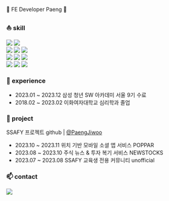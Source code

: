 🌊 FE Developer Paeng 🌊

###  :sailboat: skill <br>
<img src="https://img.shields.io/badge/Python-3776AB?style=for-the-badge&logo=Python&logoColor=white"> <img src="https://img.shields.io/badge/Django-092E20?style=for-the-badge&logo=Django&logoColor=white"> <br>
<img src="https://img.shields.io/badge/JavaScript-F7DF1E?style=for-the-badge&logo=JavaScript&logoColor=black"> 
<img src="https://img.shields.io/badge/TypeScript-3178C6?style=for-the-badge&logo=TypeScript&logoColor=white"> 
<img src="https://img.shields.io/badge/Node.js-339933?style=for-the-badge&logo=Node.js&logoColor=white"> <br>
<img src="https://img.shields.io/badge/React-61DAFB?style=for-the-badge&logo=React&logoColor=black">
<img src="https://img.shields.io/badge/Next.js-000000?style=for-the-badge&logo=Next.js&logoColor=white">
<img src="https://img.shields.io/badge/React Native-61DAFB?style=for-the-badge&logo=Create React App&logoColor=black"> <br>
<img src="https://img.shields.io/badge/Git-F05032?style=for-the-badge&logo=Git&logoColor=white">
<img src="https://img.shields.io/badge/figma-F24E1E?style=for-the-badge&logo=figma&logoColor=white">
<img src="https://img.shields.io/badge/Jira-0052CC?style=for-the-badge&logo=Jira&logoColor=white">
<br>

###  :sunrise: experience
- 2023.01 ~ 2023.12   삼성 청년 SW 아카데미 서울 9기 수료
- 2018.02 ~ 2023.02   이화여자대학교 심리학과 졸업

###  :milky_way: project
SSAFY 프로젝트 github | <a href="https://github.com/PaengJiwoo" target="_blank">@PaengJiwoo</a>
- 2023.10 ~ 2023.11   위치 기반 모바일 소셜 앱 서비스 POPPAR
- 2023.08 ~ 2023.10   주식 뉴스 & 투자 복기 서비스 NEWSTOCKS
- 2023.07 ~ 2023.08   SSAFY 교육생 전용 커뮤니티 unofficial <br>


### 📫 contact
<a href="mailto" target="_blank"><img src="https://img.shields.io/badge/paengzw@gmail.com-EA4335?style=flat-square&logo=Gmail&logoColor=white"/></a>

<!--
**JiwooPaeng/JiwooPaeng** is a ✨ _special_ ✨ repository because its `README.md` (this file) appears on your GitHub profile.

Here are some ideas to get you started:

- 🔭 I’m currently working on ...
- 🌱 I’m currently learning ...
- 👯 I’m looking to collaborate on ...
- 🤔 I’m looking for help with ...
- 💬 Ask me about ...
- 📫 How to reach me: ...
- 😄 Pronouns: ...
- ⚡ Fun fact: ...
-->
